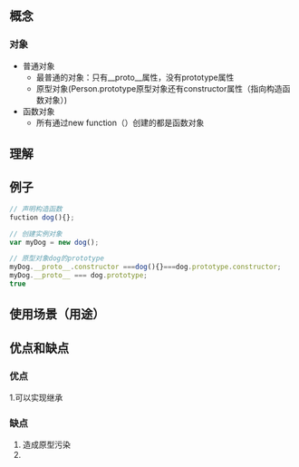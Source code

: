 ## 概念
### 对象
- 普通对象
    - 最普通的对象：只有__proto__属性，没有prototype属性
    - 原型对象(Person.prototype原型对象还有constructor属性（指向构造函数对象）)
- 函数对象
    - 所有通过new function（）创建的都是函数对象
## 理解
## 例子
```javascript
// 声明构造函数
fuction dog(){};

// 创建实例对象
var myDog = new dog();

// 原型对象dog的prototype
myDog.__proto__.constructor ===dog(){}===dog.prototype.constructor;
myDog.__proto__ === dog.prototype;
true
```

## 使用场景（用途）
## 优点和缺点
### 优点
1.可以实现继承
### 缺点
1. 造成原型污染
2. 